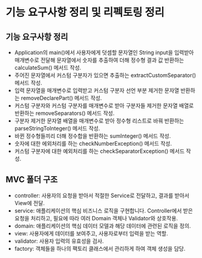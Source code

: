 # 기능 요구사항 정리 및 리펙토링 정리

## 기능 요구사항 정리
- Application의 main()에서 사용자에게 덧셈할 문자열인 String input을 입력받아 매개변수로 전달해 문자열에서 숫자를 추출하여 더해 정수형 결과 값 반환하는 calculateSum() 메서드 작성.
- 주어진 문자열에서 커스텀 구분자가 있으면 추출하는 extractCustomSeparator() 메서드 작성.
- 입력 문자열을 매개변수로 입력받고 커스텀 구분자 선언 부분 제거한 문자열 반환하는 removeDeclarePart() 메서드 작성.
- 커스텀 구분자와 커스텀 구분자를 매개변수로 받아 구분자들 제거한 문자열 배열로 반환하는 removeSeparators() 메서드 작성.
- 구분자 제거한 문자열 배열을 매개변수로 받아 정수형 리스트로 바꿔 반환하는 parseStringToInteger() 메서드 작성.
- 바뀐 정수형들끼리 더해 정수합을 반환하는 sumInteger() 메서드 작성.
- 숫자에 대한 에외처리를 하는 checkNumberException() 메서드 작성.
- 커스텀 구분자에 대한 예외처리를 하는 checkSeparatorException() 메서드 작성.

## MVC 폴더 구조
- controller: 사용자의 요청을 받아서 적절한 Service로 전달하고, 결과를 받아서 View에 전달.
- service: 애플리케이션의 핵심 비즈니스 로직을 구현합니다. Controller에서 받은 요청을 처리하고, 필요에 따라 여러 Domain 객체나 Validator와 상호작용.
- domain: 애플리케이션의 핵심 데이터 모델과 해당 데이터에 관련된 로직을 정의.
- view: 사용자에게 데이터를 보여주고, 사용자로부터 입력을 받는 역할.
- validator: 사용자 입력의 유효성을 검사.
- factory: 객체들을 하나의 팩토리 클래스에서 관리하게 하여 객체 생성을 담당.

